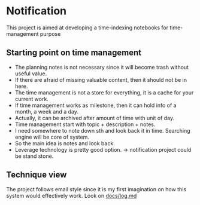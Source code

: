 # Notification
This project is aimed at developing a time-indexing notebooks for time-management purpose


## Starting point on time management

- The planning notes is not necessary since it will become trash without useful value.
- If there are afraid of missing valuable content, then it should not be in here.
- The time management is not a store for everything, it is a cache for your current work.
- If time management works as milestone, then it can hold info of a month, a week and a day.
- Actually, it can be archived after amount of time with unit of day.
- Time management start with topic + description + notes.
- I need somewhere to note down sth and look back it in time. Searching engine will be core of system.
- So the main idea is notes and look back.
- Leverage technology is pretty good option. -> notification project could be stand stone.

## Technique view
The project follows email style since it is my first imagination on how this system would effectively work.
Look on [docs/log.md](docs/log.md)